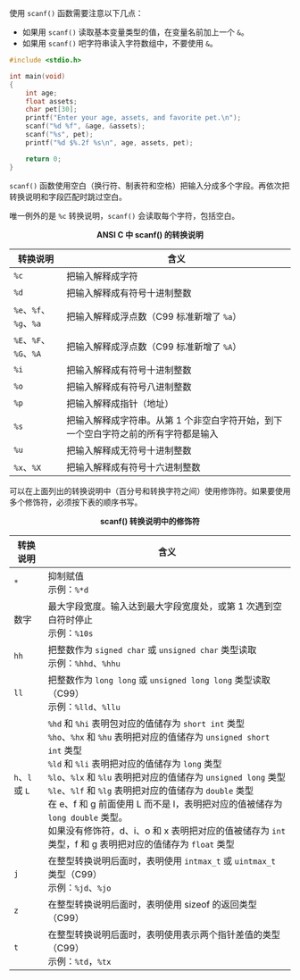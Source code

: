 使用 `scanf()` 函数需要注意以下几点：

+ 如果用 `scanf()` 读取基本变量类型的值，在变量名前加上一个 `&`。
+ 如果用 `scanf()` 吧字符串读入字符数组中，不要使用 `&`。

```c
#include <stdio.h>

int main(void)
{
    int age;
    float assets;
    char pet[30];
    printf("Enter your age, assets, and favorite pet.\n");
    scanf("%d %f", &age, &assets);
    scanf("%s", pet);
    printf("%d $%.2f %s\n", age, assets, pet);

    return 0;
}
```

`scanf()` 函数使用空白（换行符、制表符和空格）把输入分成多个字段。再依次把转换说明和字段匹配时跳过空白。

唯一例外的是 `%c` 转换说明，`scanf()` 会读取每个字符，包括空白。

<center><b>ANSI C 中 scanf() 的转换说明</b></center>

| 转换说明               | 含义                                                         |
| ---------------------- | ------------------------------------------------------------ |
| `%c`                   | 把输入解释成字符                                             |
| `%d`                   | 把输入解释成有符号十进制整数                                 |
| `%e`、`%f`、`%g`、`%a` | 把输入解释成浮点数（C99 标准新增了 `%a`）                    |
| `%E`、`%F`、`%G`、`%A` | 把输入解释成浮点数（C99 标准新增了 `%A`）                    |
| `%i`                   | 把输入解释成有符号十进制整数                                 |
| `%o`                   | 把输入解释成有符号八进制整数                                 |
| `%p`                   | 把输入解释成指针（地址）                                     |
| `%s`                   | 把输入解释成字符串。从第 1 个非空白字符开始，到下一个空白字符之前的所有字符都是输入 |
| `%u`                   | 把输入解释成无符号十进制整数                                 |
| `%x`、`%X`             | 把输入解释成有符号十六进制整数                               |

可以在上面列出的转换说明中（百分号和转换字符之间）使用修饰符。如果要使用多个修饰符，必须按下表的顺序书写。

<center><b>scanf() 转换说明中的修饰符</b></center>

| 转换说明        | 含义                                                         |
| --------------- | ------------------------------------------------------------ |
| `*`             | 抑制赋值<br />示例：`%*d`                                    |
| 数字            | 最大字段宽度。输入达到最大字段宽度处，或第 1 次遇到空白符时停止<br />示例：`%10s` |
| `hh`            | 把整数作为 `signed char` 或 `unsigned char` 类型读取<br />示例：`%hhd`、`%hhu` |
| `ll`            | 把整数作为 `long long` 或 `unsigned long long` 类型读取（C99）<br />示例：`%lld`、`%llu` |
| `h`、`l` 或 `L` | `%hd` 和 `%hi` 表明包对应的值储存为 `short int` 类型<br />`%ho`、`%hx` 和 `%hu` 表明把对应的值储存为 `unsigned short int` 类型<br />`%ld` 和 `%li` 表明把对应的值储存为 `long` 类型<br />`%lo`、`%lx` 和 `%lu` 表明把对应的值储存为 `unsigned long` 类型<br />`%le`、`%lf` 和 `%lg` 表明把对应的值储存为 `double` 类型<br />在 e、f 和 g 前面使用 L 而不是 l，表明把对应的值被储存为 `long double` 类型。<br />如果没有修饰符，d、i、o 和 x 表明把对应的值被储存为 `int` 类型，f 和 g 表明把对应的值储存为 `float` 类型 |
| `j`             | 在整型转换说明后面时，表明使用 `intmax_t` 或 `uintmax_t` 类型（C99）<br />示例：`%jd`、`%jo` |
| `z`             | 在整型转换说明后面时，表明使用 sizeof 的返回类型（C99）      |
| `t`             | 在整型转换说明后面时，表明使用表示两个指针差值的类型（C99）<br />示例：`%td`，`%tx` |


